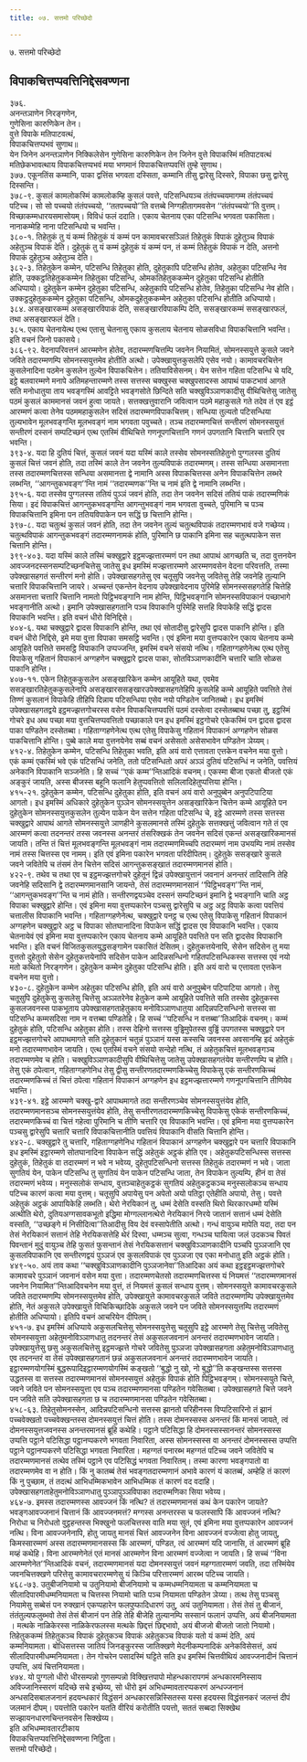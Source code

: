 ```yaml
---
title: ०७. सत्तमो परिच्छेदो

---
```

७. सत्तमो परिच्छेदो  


## विपाकचित्तप्पवत्तिनिद्देसवण्णना

३७६.  
अनन्तञाणेन निरङ्गणेन,  
गुणेसिना कारुणिकेन तेन।  
वुत्ते विपाके मतिपाटवत्थं,  
विपाकचित्तप्पभवं सुणाथ॥  
येन जिनेन अनन्तञाणेन निक्किलेसेन गुणेसिना कारुणिकेन तेन जिनेन वुत्ते विपाकस्मिं मतिपाटवत्थं मतिछेकभावत्थाय विपाकचित्तप्पभवं मया भणमानं विपाकचित्तप्पवत्तिं तुम्हे सुणाथ।  
३७७. एकूनतिंस कम्मानि, पाका द्वत्तिंस भगवता दस्सिता, कम्मानि तीसु द्वारेसु दिस्सरे, विपाका छसु द्वारेसु दिस्सन्ति।  
३७८-९. कुसलं कामलोकस्मिं कामलोकम्हि कुसलं पवत्ते, पटिसन्धियञ्च तंतंपच्चयमागम्म तंतंपच्चयं पटिच्च। सो सो पच्चयो तंतंपच्चयो, ‘‘ततपच्चयो’’ति वत्तब्बे निग्गहीतागमवसेन ‘‘तंतंपच्चयो’’ति वुत्तम्। विच्छाकम्मधारयसमासोयम्। विविधं फलं ददाति। एकाय चेतनाय एका पटिसन्धि भगवता पकासिता। नानाकम्मेहि नाना पटिसन्धियो च भवन्ति।  
३८०-१. तिहेतुकं तु यं कम्मं तिहेतुकं यं कम्मं पन कामावचरसञ्ञितं तिहेतुकं विपाकं दुहेतुञ्च विपाकं अहेतुञ्च विपाकं देति। दुहेतुकं तु यं कम्मं दुहेतुकं यं कम्मं पन, तं कम्मं तिहेतुकं विपाकं न देति, अत्तनो विपाकं दुहेतुञ्च अहेतुञ्च देति।  
३८२-३. तिहेतुकेन कम्मेन, पटिसन्धि तिहेतुका होति, दुहेतुकापि पटिसन्धि होतेव, अहेतुका पटिसन्धि नेव होति, उक्कट्ठतिहेतुककम्मेन तिहेतुका पटिसन्धि, ओमकतिहेतुककम्मेन दुहेतुका पटिसन्धि होतीति अधिप्पायो। दुहेतुकेन कम्मेन दुहेतुका पटिसन्धि, अहेतुकापि पटिसन्धि होतेव, तिहेतुका पटिसन्धि नेव होति। उक्कट्ठदुहेतुककम्मेन दुहेतुका पटिसन्धि, ओमकदुहेतुककम्मेन अहेतुका पटिसन्धि होतीति अधिप्पायो।  
३८४. असङ्खारकम्मं असङ्खारविपाकं देति, ससङ्खारविपाकम्पि देति, ससङ्खारकम्मं ससङ्खारफलं, तथा असङ्खारफलं देति।  
३८५. एकाय चेतनायेत्थ एत्थ एतासु चेतनासु एकाय कुसलाय चेतनाय सोळसविधा विपाकचित्तानि भवन्ति। इति वचनं जिनो पकासये।  
३८६-९२. वेदनापरिवत्तनं आरम्मणेन होतेव, तदारम्मणचित्तम्पि जवनेन नियामितं, सोमनस्सयुत्ते कुसले जवने जविते तदारम्मणम्पि सोमनस्सयुत्तमेव होतीति अत्थो। उपेक्खायुत्तकुसलेपि एसेव नयो। कामावचरचित्तेन कुसलेनादिना पठमेन कुसलेन तुल्येन विपाकचित्तेन। ततियाविसेसनम्। येन सत्तेन गहिता पटिसन्धि चे यदि, इट्ठे बलवारम्मणे मनापे अतिमहन्तारम्मणे तस्स सत्तस्स चक्खुस्स चक्खुपसादस्स आपाथं पाकटभावं आगते सति मनोधातुया ताय भवङ्गस्मिं आवट्टिते भवङ्गसोते छिन्दिते सति चक्खुविञ्ञाणकादीसु वीथिचित्तेसु जातेसु पठमं कुसलं काममानसं जवनं हुत्वा जायते। सत्तक्खत्तुवारानि जवित्वान पठमे महाकुसले गते तदेव तं एव इट्ठं आरम्मणं कत्वा तेनेव पठममहाकुसलेन सदिसं तदारम्मणविपाकचित्तम्। सन्धिया तुल्यतो पटिसन्धिया तुल्यभावेन मूलभवङ्गन्ति मूलभवङ्गं नाम भगवता पवुच्चते। तञ्च तदारम्मणचित्तं सन्तीरणं सोमनस्सयुत्तं सन्तीरणं दस्सनं सम्पटिच्छनं एत्थ एतस्मिं वीथिचित्ते गणनूपगचित्तानि गणनं उपगतानि चित्तानि चत्तारि एव भवन्ति।  
३९३-४. यदा हि दुतियं चित्तं, कुसलं जवनं यदा यस्मिं काले तस्सेव सोमनस्सतिहेतुनो पुग्गलस्स दुतियं कुसलं चित्तं जवनं होति, तदा तस्मिं काले तेन जवनेन तुल्यविपाकं तदारम्मणम्। तस्स सन्धिया असमानत्ता तस्स तदारम्मणचित्तस्स सन्धिया असमानत्ता द्वे नामानि अस्स विपाकचित्तस्स अनेन विपाकचित्तेन लब्भरे लब्भन्ति, ‘‘आगन्तुकभवङ्ग’’न्ति नामं ‘‘तदारम्मणक’’न्ति च नामं इति द्वे नामानि लब्भन्ति।  
३९५-६. यदा तस्सेव पुग्गलस्स ततियं पुञ्ञं जवनं होति, तदा तेन जवनेन सदिसं ततियं पाकं तदारम्मणिकं सिया। इदं विपाकचित्तं आगन्तुकभवङ्गन्ति आगन्तुभवङ्गं नाम भगवता वुच्चते, पुरिमानि च पञ्च विपाकचित्तानि इमिना पन ततियविपाकेन पन सद्धिं छ चित्तानि होन्ति।  
३९७-८. यदा चतुत्थं कुसलं जवनं होति, तदा तेन जवनेन तुल्यं चतुत्थविपाकं तदारम्मणभावं वजे गच्छेय्य। चतुत्थविपाकं आगन्तुकभवङ्गं तदारम्मणनामकं होति, पुरिमानि छ पाकानि इमिना सह चतुत्थपाकेन सत्त चित्तानि होन्ति।  
३९९-४०३. यदा यस्मिं काले तस्मिं चक्खुद्वारे इट्ठमज्झत्तारम्मणं पन तथा आपाथं आगच्छति च, तदा वुत्तनयेन आवज्जनदस्सनसम्पटिच्छनचित्तेसु जातेसु इध इमस्मिं मज्झत्तारम्मणे आरम्मणवसेन वेदना परिवत्तति, तस्मा उपेक्खासहगतं सन्तीरणं मनो होति। उपेक्खासहगतेसु एव चतूसुपि जवनेसु जवितेसु तेहि जवनेहि तुल्यानि चत्तारि विपाकचित्तानि जायरे। अच्चन्तं एकन्तेन वेदनाय उपेक्खावेदनाय पुरिमेहि सोमनस्ससहगतेहि चित्तेहि असमानत्ता चत्तारि चित्तानि नामतो पिट्ठिभवङ्गानि नाम होन्ति, पिट्ठिभवङ्गानि सोमनस्सविपाकानं पच्छाभागे भवङ्गानीति अत्थो। इमानि उपेक्खासहगतानि पञ्च विपाकानि पुरिमेहि सत्तहि विपाकेहि सद्धिं द्वादस विपाकानि भवन्ति। इति वचनं धीरो विनिद्दिसे।  
४०४-६. यथा चक्खुद्वारे द्वादस विपाकानि होन्ति, तथा एवं सोतादीसु द्वारेसुपि द्वादस पाकानि होन्ति। इति वचनं धीरो निद्दिसे, इमे मया वुत्ता विपाका समसट्ठि भवन्ति। एवं इमिना मया वुत्तप्पकारेन एकाय चेतनाय कम्मे आयूहिते पवत्तिते समसट्ठि विपाकानि उप्पज्जन्ति, इमस्मिं वचने संसयो नत्थि। गहिताग्गहणेनेत्थ एत्थ एतेसु विपाकेसु गहितानं विपाकानं अग्गहणेन चक्खुद्वारे द्वादस पाका, सोतविञ्ञाणकादीनि चत्तारि चाति सोळस पाकानि होन्ति।  
४०७-११. एकेन तिहेतुककुसलेन असङ्खारिकेन कम्मेन आयूहिते यथा, एवमेव ससङ्खारतिहेतुककुसलेनापि असङ्खारससङ्खारउपेक्खासहगतेहिपि कुसलेहि कम्मे आयूहिते पवत्तिते तेसं तिण्णं कुसलानं विपाकेहि तीहिपि दिन्नाय पटिसन्धिया एसेव नयो पण्डितेन जानितब्बो। इध इमस्मिं उपेक्खासहगतद्वये इट्ठमज्झत्तगोचरस्स वसेन विपाकचित्तप्पवत्तिं पठमं दस्सेत्वा दस्सेतब्बाथ पच्छा तु, इट्ठस्मिं गोचरे इध अथ पच्छा मया वुत्तचित्तप्पवत्तितो पच्छाकाले पन इध इमस्मिं इट्ठगोचरे एकेकस्मिं पन द्वादस द्वादस पाका पण्डितेन दस्सेतब्बा। गहिताग्गहणेनेत्थ एत्थ एतेसु विपाकेसु गहितानं विपाकानं अग्गहणेन सोळस पाकचित्तानि होन्ति। पुब्बे काले मया वुत्तनयेनेव सब्बं वचनं असेसतो असेसभावेन पण्डितेन ञेय्यम्।  
४१२-४. तिहेतुकेन कम्मेन, पटिसन्धि तिहेतुका भवति, इति अयं वारो एत्तावता एत्तकेन वचनेन मया वुत्तो। एकं कम्मं एकस्मिं भवे एकं पटिसन्धिं जनेति, ततो पटिसन्धितो अपरं अञ्ञं दुतियं पटिसन्धिं न जनेति, पवत्तियं अनेकानि विपाकानि सञ्जनेति। हि सच्चं ‘‘एकं कम्म’’न्तिआदिकं वचनम्। एकस्मा बीजा एकतो बीजतो एकं अङ्कुरं जायति, अस्स बीजस्स बहूनि फलानि हेतुप्पवत्तितो सलिलादिहेतुप्पत्तिया होन्ति।  
४१५-२१. दुहेतुकेन कम्मेन, पटिसन्धि दुहेतुका होति, इति वचनं अयं वारो अनुपुब्बेन अनुपटिपाटिया आगतो। इध इमस्मिं अधिकारे दुहेतुकेन पुञ्ञेन सोमनस्सयुत्तेन असङ्खारिकेन चित्तेन कम्मे आयूहिते पन दुहेतुकेन सोमनस्सयुत्तकुसलेन तुल्येन पाकेन येन सत्तेन गहिता पटिसन्धि चे, इट्ठे आरम्मणे तस्स सत्तस्स चक्खुद्वारे आपाथं आगते सोमनस्सयुत्ते ञाणहीने कुसलमानसे तस्मिं दुहेतुके सत्तक्खत्तुं जवित्वान गते तं एव आरम्मणं कत्वा तदनन्तरं तस्स जवनस्स अनन्तरं तंसरिक्खकं तेन जवनेन सदिसं एकन्तं असङ्खारिकमानसं जायति। तन्ति तं चित्तं मूलभवङ्गन्ति मूलभवङ्गं नाम तदारम्मणमिच्चपि तदारम्मणं नाम उभयम्पि नामं तस्सेव नामं तस्स चित्तस्स एव नामम्। इति एवं इमिना पकारेन भगवता परिदीपितम्। दुहेतुके ससङ्खारे कुसले जवने जवितेपि च तंसमं तेन चित्तेन सदिसं आगन्तुकसङ्खातं तदारम्मणमानसं होति।  
४२२-९. तथेव च तथा एव च इट्ठमज्झत्तगोचरे दुहेतूनं द्विन्नं उपेक्खायुत्तानं जवनानं अनन्तरं तादिसानि तेहि जवनेहि सदिसानि द्वे तदारम्मणमानसानि जायन्ते, तेसं तदारम्मणमानसानं ‘‘पिट्ठिभवङ्ग’’न्ति नामं, ‘‘आगन्तुकभवङ्ग’’न्ति च नामं होति। सन्तीरणद्वयञ्चेव दस्सनं सम्पटिच्छनं इमानि द्वे भवङ्गानि चाति अट्ठ विपाका चक्खुद्वारे होन्ति। एवं इमिना मया वुत्तप्पकारेन पञ्चसु द्वारेसुपि च अट्ठ अट्ठ विपाके कत्वा पवत्तियं चत्तालीस विपाकानि भवन्ति। गहिताग्गहणेनेत्थ, चक्खुद्वारे पनट्ठ च एत्थ एतेसु विपाकेसु गहितानं विपाकानं अग्गहणेन चक्खुद्वारे अट्ठ च विपाका सोतघानादिना विपाकेन सद्धिं द्वादस एव विपाकानि भवन्ति। एकाय चेतनायेवं एवं इमिना मया वुत्तप्पकारेन एकाय चेतनाय कम्मे आयूहिते पवत्तिते पन सति द्वादसेव विपाकानि भवन्ति। इति वचनं विजितकुसलयुद्धसङ्गामेन पकासितं देसितम्। दुहेतुकत्तयेनापि, सेसेन सदिसेन तु मया वुत्ततो दुहेतुतो सेसेन दुहेतुकत्तयेनापि सदिसेन पाकेन आदिन्नसन्धिनो गहितपटिसन्धिकस्स सत्तस्स एवं नयो मतो कथितो निरङ्गणेन। दुहेतुकेन कम्मेन दुहेतुका पटिसन्धि होति। इति अयं वारो च एत्तावता एत्तकेन वचनेन मया वुत्तो।  
४३०-८. दुहेतुकेन कम्मेन अहेतुका पटिसन्धि होति, इति अयं वारो अनुपुब्बेन पटिपाटिया आगतो। तेसु चतूसुपि दुहेतुकेसु कुसलेसु चित्तेसु अञ्ञतरेनेव हेतुकेन कम्मे आयूहिते पवत्तिते सति तस्सेव दुहेतुकस्स कुसलजवनस्स पाकभूताय उपेक्खासहगताहेतुकाय मनोविञ्ञाणधातुया आदिन्नपटिसन्धिनो सत्तस्स सा पटिसन्धि कम्मसदिसा नाम न वत्तब्बा पण्डितेहि। हि सच्चं ‘‘पटिसन्धि न वत्तब्बा’’तिआदिकं वचनम्। कम्मं दुहेतुकं होति, पटिसन्धि अहेतुका होति। तस्स देहिनो सत्तस्स वुड्ढिमुपेतस्स वुड्ढिं उपगतस्स चक्खुद्वारे पन इट्ठमज्झत्तगोचरे आपाथमागते सति दुहेतुकानं चतुन्नं पुञ्ञानं यस्स कस्सचि जवनस्स अवसानम्हि इदं अहेतुकं मनो तदारम्मणभावेन जायति। एत्थ एतस्मिं वचने संसयो सन्देहो नत्थि, तं अहेतुकचित्तं मूलभवङ्गञ्च तदारम्मणमेव च होति। चक्खुविञ्ञाणकादीसुपि वीथिचित्तेसु जातेसु उपेक्खासहगतंयेव सन्तीरणम्पि च होति। तेसु एकं ठपेत्वान, गहिताग्गहणेनिध तेसु द्वीसु सन्तीरणतदारम्मणकिच्चेसु विपाकेसु एकं सन्तीरणकिच्चं तदारम्मणकिच्चं तं चित्तं ठपेत्वा गहितानं विपाकानं अग्गहणेन इध इट्ठमज्झत्तारम्मणे गणनूपगचित्तानि तीणियेव भवन्ति।  
४३९-४१. इट्ठे आरम्मणे चक्खु-द्वारे आपाथमागते तदा सन्तीरणञ्चेव सोमनस्सयुत्तंयेव होति, तदारम्मणमानसञ्च सोमनस्सयुत्तंयेव होति, तेसु सन्तीरणतदारम्मणकिच्चेसु विपाकेसु एकेकं सन्तीरणकिच्चं, तदारम्मणकिच्चं वा चित्तं गहेत्वा पुरिमानि च तीणि चत्तारि एव विपाकानि भवन्ति। एवं इमिना मया वुत्तप्पकारेन पञ्चसु द्वारेसुपि चत्तारि चत्तारि विपाकचित्तानीति पवत्तियं विपाकानि वीसति चित्तानि होन्ति।  
४४२-८. चक्खुद्वारे तु चत्तारि, गहिताग्गहणेनिध गहितानं विपाकानं अग्गहणेन चक्खुद्वारे पन चत्तारि विपाकानि इध इमस्मिं इट्ठारम्मणे सोतघानादिना विपाकेन सद्धिं अहेतुकं अट्ठकं होति एव। अहेतुकपटिसन्धिस्स सत्तस्स दुहेतुकं, तिहेतुकं वा तदारम्मणं न भवे न भवेय्य, दुहेतुपटिसन्धिनो सत्तस्स तिहेतुकं तदारम्मणं न भवे। जाता सुगतियं येन, पाकेन पटिसन्धि तु सुगतियं येन पाकेन पटिसन्धि जाता, तेन विपाकेन तुल्यम्पि, हीनं वा तेसं तदारम्मणं भवेय्य। मनुस्सलोकं सन्धाय, वुत्तञ्चाहेतुकट्ठकं सुगतियं अहेतुकट्ठकञ्च मनुस्सलोकञ्च सन्धाय पटिच्च कारणं कत्वा मया वुत्तम्। चतूसुपि अपायेसु पन अपेतो अयो पतिट्ठा एतेहीति अपायो, तेसु। पवत्ते अहेतुकं अट्ठकं आपायिकेहि लब्भति। थेरो नेरयिकानं तु, धम्मं देसेति वस्सति थिरो थिरकारधम्मो यस्मिं अत्थीति थेरो, दुतियअग्गसावकभूतो इद्धिमा मोग्गल्लानत्थेरो नेरयिकानं निरये जातानं सत्तानं धम्मं देसेति वस्सति, ‘‘उच्छङ्गे मं निसीदित्वा’’तिआदीसु विय देवं वस्सापेतीति अत्थो। गन्धं वायुञ्च मापेति यदा, तदा पन तेसं नेरयिकानं सत्तानं तेहि नेरयिकसत्तेहि थेरं दिस्वा, धम्मञ्च सुत्वा, गन्धञ्च घायित्वा जलं उदकञ्च पिवतं पिवन्तानं मुदुं वायुञ्च तेहि फुसतं फुसन्तानं तेसं नेरयिकसत्तानं चक्खुविञ्ञाणकादीनि पञ्चपि पुञ्ञजानि एव कुसलविपाकानि एव सन्तीरणद्वयं पुञ्ञजं एव कुसलविपाकं एव पुञ्ञजा एव एका मनोधातु इति अट्ठकं होति।  
४४९-५०. अयं ताव कथा ‘‘चक्खुविञ्ञाणकादीनि पुञ्ञजानेवा’’तिआदिका अयं कथा इट्ठइट्ठमज्झत्तगोचरे कामावचरे पुञ्ञानं जवनानं वसेन मया वुत्ता। तदारम्मणचेतसो तदारम्मणचित्तस्स यं नियमत्तं ‘‘तदारम्मणमानसं जवनेन नियामित’’न्तिआदिवचनेन मया वुत्तं, तं नियमत्तं कुसलं सन्धाय वुत्तम्। सोमनस्सयुत्ते कामावचरकुसले जविते तदारम्मणम्पि सोमनस्सयुत्तमेव होति, उपेक्खायुत्ते कामावचरकुसले जविते तदारम्मणम्पि उपेक्खायुत्तमेव होति, नेतं अकुसले उपेक्खायुत्ते विचिकिच्छादिके अकुसले जवने पन जविते सोमनस्सयुत्तम्पि तदारम्मणं होतीति अधिप्पायो। इतिपि वचनं आचरियेन दीपितम्।  
४५१-७. इध इमस्मिं अधिप्पाये अकुसलचित्तेसु सोमनस्सयुत्तेसु चतूसुपि इट्ठे आरम्मणे तेसु चित्तेसु जवितेसु सोमनस्सयुत्ता अहेतुमनोविञ्ञाणधातु तदनन्तरं तेसं अकुसलजवनानं अनन्तरं तदारम्मणभावेन जायति। उपेक्खायुत्तेसु छसु अकुसलचित्तेसु इट्ठमज्झत्ते गोचरे जवितेसु पुञ्ञजा उपेक्खासहगता अहेतुमनोविञ्ञाणधातु एव तदनन्तरं वा तेसं उपेक्खासहगतानं छन्नं अकुसलजवनानं अनन्तरं तदारम्मणभावेन जायति। इट्ठारम्मणयोगस्मिं बुद्धरूपादिइट्ठारम्मणयोगस्मिं कङ्खतो ‘‘बुद्धो नु खो, नो बुद्धो’’ति कङ्खन्तस्स सत्तस्स उद्धतस्स वा सत्तस्स तदारम्मणमानसं सोमनस्सयुत्तं अहेतुकं विपाकं होति पिट्ठिभवङ्गम्। सोमनस्सयुते चित्ते, जवने जविते पन सोमनस्सयुत्ता एव पञ्च तदारम्मणमानसा पण्डितेन गवेसितब्बा। उपेक्खासहगते चित्ते जवने पन जविते सति उपेक्खासहगता छ च तदारम्मणमानसा पण्डितेन गवेसितब्बा।  
४५८-६३. तिहेतुसोमनस्सेन, आदिन्नपटिसन्धिनो सत्तस्स झानतो परिहीनस्स विप्पटिसारिनो तं झानं पच्चवेक्खतो पच्चवेक्खन्तस्स दोमनस्सयुत्तं चित्तं होति। तस्स दोमनस्सस्स अनन्तरं किं मानसं जायते, त्वं दोमनस्सयुत्तजवनस्स अनन्तरमानसं ब्रूहि कथेहि। पट्ठाने पटिसिद्धा हि दोमनस्सस्सानन्तरं सोमनस्सस्स उप्पत्ति पट्ठाने पटिसिद्धा पट्ठानप्पकरणे भगवता निवारिता, अस्स सोमनस्सस्स वा अनन्तरं दोमनस्सस्स उप्पत्ति पट्ठाने पट्ठानप्पकरणे पटिसिद्धा भगवता निवारिता। महग्गतं पनारब्भ महग्गतं पटिच्च जवने जवितेपि च तदारम्मणमानसं तत्थेव तस्मिं पट्ठाने एव पटिसिद्धं भगवता निवारितम्। तस्मा कारणा भवङ्गपातो वा तदारम्मणमेव वा न होति। किं नु कातब्बं तेसं भवङ्गतदारम्मणानं अभावे कारणं यं कातब्बं, अम्हेहि तं कारणं किं नु पुच्छाम, तं तदत्थं आभिधम्मिकभावेन आभिधम्मिक तं कारणं वद वदाहि। उपेक्खासहगताहेतुमनोविञ्ञाणधातु पुञ्ञापुञ्ञविपाका तदारम्मणिका सिया भवेय्य।  
४६४-७. इमस्स तदारम्मणस्स आवज्जनं किं नत्थि? तं तदारम्मणमानसं कथं केन पकारेन जायते? भवङ्गआवज्जनानं चित्तानं किं आवज्जनमत्तं? मग्गस्स अनन्तरस्स च फलस्सापि किं आवज्जनं नत्थि? निरोधा च निरोधतो वुट्ठहन्तस्स भिक्खुनो फलचित्तस्स वाति मया सुतं, एवं इमिना मया वुत्तप्पकारेन आवज्जनं नत्थि। विना आवज्जनेनापि, होतु जायतु मानसं चित्तं आवज्जनेन विना आवज्जनं वज्जेत्वा होतु जायतु, किमस्सारम्मणं अस्स तदारम्मणमानसस्स किं आरम्मणं, पण्डित, त्वं आरम्मणं यदि जानासि, तं आरम्मणं ब्रूहि मय्हं कथेहि। विना आरम्मणेनेतं एतं मानसं आरम्मणेन विना आरम्मणं वज्जेत्वा न जायति। हि सच्चं ‘‘विना आरम्मणेनेत’’न्तिआदिकं वचनं, तदारम्मणमानसं यदा दोमनस्सयुत्तं जवनं महग्गतारम्मणं जवति, तदा तस्मिंयेव जवनचित्तक्खणे परित्तेसु कामावचरारम्मणेसु यं किञ्चि परित्तारम्मणं आरब्भ पटिच्च जायति।  
४६८-७३. उतुबीजनियामो च उतुनियामो बीजनियामो च कम्मधम्मनियामता च कम्मनियामता च सीलादिपारमीधम्मनियामता च चित्तस्स नियामो चाति पञ्च नियामता पण्डितेन ञेय्या। तत्थ तेसु पञ्चसु नियामेसु सब्बेसं पन रुक्खानं एकप्पहारेन फलपुप्फादिधारणं उतु, अयं उतुनियामता। तेसं तेसं तु बीजानं, तंतंतुल्यफलुब्भवो तेसं तेसं बीजानं पन तेहि तेहि बीजेहि तुल्यानम्पि सस्सानं फलानं उप्पत्ति, अयं बीजनियामता । मत्थके नाळिकेरस्स नाळिकेरफलस्स मत्थके छिद्दत्तं छिद्दभावो, अयं बीजजो बीजतो जातो नियामो। तिहेतुककम्मं तिहेतुकञ्च विपाकं दुहेतुकञ्च विपाकं अहेतुकञ्च विपाकं यतो यं कम्मं देति, अयं कम्मनियामता। बोधिसत्तस्स जातियं जिनङ्कुरस्स जातिक्खणे मेदनीकम्पनादिकं अनेकविसेसत्तं, अयं सीलादिपारमीधम्मनियामता। तेन गोचरेन पसादस्मिं घट्टिते सति इध इमस्मिं चित्तवीथियं आवज्जनादीनं चित्तानं उप्पत्ति, अयं चित्तनियामता।  
४७४. यो पुग्गलो धीरो धीरसम्पन्नो गुणसम्पन्नो विक्खित्तपापो मोहन्धकारापगमं अन्धकारमनिस्साय अविज्जानिस्सरणं यदिच्छे सचे इच्छेय्य, सो धीरो इमं अभिधम्मावतारप्पकरणं अन्धज्जनानं अन्धसदिसबालजनानं हदयन्धकारं विद्धंसनं अन्धकारसन्निस्सितस्स यस्स हदयस्स विद्धंसनकरं जलन्तं दीपं जलमानं दीपम्। पयत्तोति पकारेन यतति वीरियं करोतीति पयत्तो, सततं सब्बदा सिक्खेथ सज्झायनधारणचिन्तनवसेन सिक्खेय्य।  
इति अभिधम्मावतारटीकाय  
विपाकचित्तप्पवत्तिनिद्देसवण्णना निट्ठिता।  
सत्तमो परिच्छेदो।  